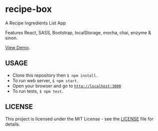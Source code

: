 # recipe-box

A Recipe Ingredients List App

Features React, SASS, Bootstrap, localStorage, mocha, chai, enzyme & sinon.

[View Demo](https://ibleedfilm.github.io/recipe-box).

## USAGE

- Clone this repository then `$ npm install`.
- To run web server, `$ npm start`.
- Open your browser and go to [`http://localhost:3000`](http://localhost:3000)
- To run tests, `$ npm test`.

## LICENSE
This project is licensed under the MIT License - see the [LICENSE](LICENSE) file
for details.
